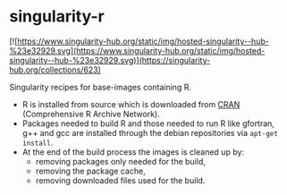# singularity-r
[![https://www.singularity-hub.org/static/img/hosted-singularity--hub-%23e32929.svg](https://www.singularity-hub.org/static/img/hosted-singularity--hub-%23e32929.svg)](https://singularity-hub.org/collections/623)

Singularity recipes for base-images containing R.

 * R is installed from source which is downloaded from [CRAN](https://cran.r-project.org/) (Comprehensive R Archive Network).
 * Packages needed to build R and those needed to run R like gfortran, g++ and gcc are installed through the debian repositories via `apt-get install`.
 * At the end of the build process the images is cleaned up by:
    * removing packages only needed for the build,
    * removing the package cache,
    * removing downloaded files used for the build.
